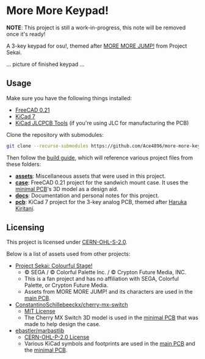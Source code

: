 # More More Keypad!

**NOTE**: This project is still a work-in-progress, this note will be removed once it's ready!

A 3-key keypad for osu!, themed after [MORE MORE JUMP!](https://www.sekaipedia.org/wiki/MORE_MORE_JUMP!) from Project Sekai.

... picture of finished keypad ...

## Usage

Make sure you have the following things installed:

- [FreeCAD 0.21](https://www.freecad.org/)
- [KiCad 7](https://www.kicad.org/)
- [KiCad JLCPCB Tools](https://github.com/Bouni/kicad-jlcpcb-tools) (if you're using JLC for manufacturing the PCB)

Clone the repository with submodules:

```bash
git clone --recurse-submodules https://github.com/Ace4896/more-more-keypad.git
```

Then follow the [build guide](./docs/build-guide.md), which will reference various project files from these folders:

- [**assets**](./assets): Miscellaneous assets that were used in this project.
- [**case**](./case): FreeCAD 0.21 project for the sandwich mount case. It uses the [minimal PCB](./case/minimal-pcb/)'s 3D model as a design aid.
- [**docs**](./docs): Documentation and personal notes for this project.
- [**pcb**](./pcb): KiCad 7 project for the 3-key analog PCB, themed after [Haruka Kiritani](https://www.sekaipedia.org/wiki/Kiritani_Haruka).

## Licensing

This project is licensed under [CERN-OHL-S-2.0](./LICENSE).

Below is a list of assets used from other projects:

- [Project Sekai: Colourful Stage!](https://www.colorfulstage.com/)
  - © SEGA / © Colorful Palette Inc. / © Crypton Future Media, INC.
  - This is a fan project and has no affiliation with SEGA, Colorful Palette, or Crypton Future Media.
  - Assets from MORE MORE JUMP! and its characters are used in the [main PCB](./pcb).
- [ConstantinoSchillebeeckx/cherry-mx-switch](https://github.com/ConstantinoSchillebeeckx/cherry-mx-switch)
  - [MIT License](https://github.com/ConstantinoSchillebeeckx/cherry-mx-switch/blob/master/LICENSE)
  - The Cherry MX Switch 3D model is used in the [minimal PCB](./case/minimal-pcb/) that was made to help design the case.
- [ebastler/marbastlib](https://github.com/ebastler/marbastlib)
  - [CERN-OHL-P-2.0 License](https://github.com/ebastler/marbastlib/blob/main/LICENSE)
  - Various KiCad symbols and footprints are used in the [main PCB](./pcb) and the [minimal PCB](./case/minimal-pcb/).

